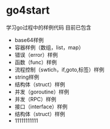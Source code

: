 # go4start
学习go过程中的样例代码
目前已包含
- base64样例
- 容器样例（数组，list，map）
- 错误（error）样例
- 函数（func）样例
- 流程控制（swtich，if,goto,标签）样例
- string样例
- 结构体（struct）样例 
- 并发（goroutine）样例
- 并发（RPC）样例
- 接口（interface）样例
- 结构体（struct）样例
- 11111111111
